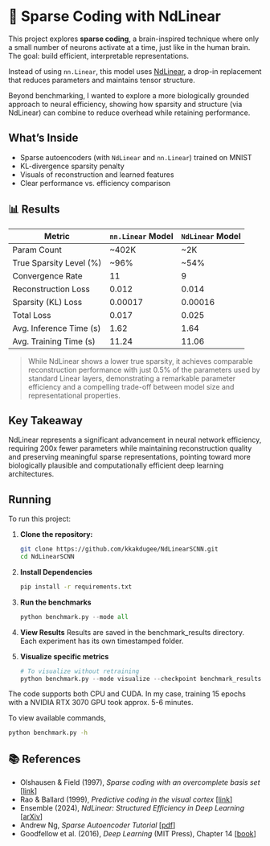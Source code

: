 # 🧠 Sparse Coding with NdLinear

This project explores **sparse coding**, a brain-inspired technique where only a small number of neurons activate at a time, just like in the human brain. The goal: build efficient, interpretable representations.

Instead of using `nn.Linear`, this model uses [NdLinear](https://github.com/ensemble-core/NdLinear), a drop-in replacement that reduces parameters and maintains tensor structure.

Beyond benchmarking, I wanted to explore a more biologically grounded approach to neural efficiency, showing how sparsity and structure (via NdLinear) can combine to reduce overhead while retaining performance.

## What’s Inside

- Sparse autoencoders (with `NdLinear` and `nn.Linear`) trained on MNIST 
- KL-divergence sparsity penalty
- Visuals of reconstruction and learned features
- Clear performance vs. efficiency comparison

## 📊 Results

| Metric                  | `nn.Linear` Model| `NdLinear` Model |
|-------------------------|------------------|------------------|
| Param Count             | ~402K            | ~2K              |
| True Sparsity Level (%) | ~96%             | ~54%             |
| Convergence Rate        | 11               | 9                |
| Reconstruction Loss     | 0.012            | 0.014            |
| Sparsity (KL) Loss      | 0.00017          | 0.00016          |
| Total Loss              | 0.017            | 0.025            |
| Avg. Inference Time (s) | 1.62             | 1.64             |
| Avg. Training Time (s)  | 11.24            | 11.06            |

> While NdLinear shows a lower true sparsity, it achieves comparable reconstruction performance with just 0.5% of the parameters used by standard Linear layers, demonstrating a remarkable parameter efficiency and a compelling trade-off between model size and representational properties.


## Key Takeaway

NdLinear represents a significant advancement in neural network efficiency, requiring 200x fewer parameters while maintaining reconstruction quality and preserving meaningful sparse representations, pointing toward more biologically plausible and computationally efficient deep learning architectures.

## Running

To run this project:

1. **Clone the repository:**
   ```bash
   git clone https://github.com/kkakdugee/NdLinearSCNN.git
   cd NdLinearSCNN
   ```

2. **Install Dependencies**
    ```bash
    pip install -r requirements.txt
    ```

3. **Run the benchmarks**
    ```python
    python benchmark.py --mode all
    ```

4. **View Results**
    Results are saved in the benchmark_results directory. Each experiment has its own timestamped folder.

5. **Visualize specific metrics**
    ```python
    # To visualize without retraining
    python benchmark.py --mode visualize --checkpoint benchmark_results/experiment_TIMESTAMP
    ```

The code supports both CPU and CUDA. In my case, training 15 epochs with a NVIDIA RTX 3070 GPU took approx. 5-6 minutes. 

To view available commands,
```bash
python benchmark.py -h
```

## 📚 References

- Olshausen & Field (1997), *Sparse coding with an overcomplete basis set* [[link](https://www.sciencedirect.com/science/article/pii/S0042698997001697)]
- Rao & Ballard (1999), *Predictive coding in the visual cortex* [[link](https://www.cs.utexas.edu/~dana/nn.pdf)]
- Ensemble (2024), *NdLinear: Structured Efficiency in Deep Learning* [[arXiv](https://arxiv.org/abs/2503.17353)]
- Andrew Ng, *Sparse Autoencoder Tutorial* [[pdf](https://web.stanford.edu/class/cs294a/sparseAutoencoder.pdf)]
- Goodfellow et al. (2016), *Deep Learning* (MIT Press), Chapter 14 [[book](https://www.deeplearningbook.org/)]
